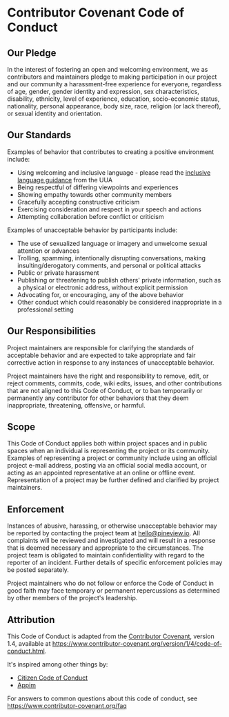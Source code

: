 # Contributor Covenant Code of Conduct

## Our Pledge

In the interest of fostering an open and welcoming environment, we as contributors and maintainers pledge to making participation in our project and our community a harassment-free experience for everyone, regardless of age, gender, gender identity and expression, sex characteristics, disability, ethnicity, level of experience, education, socio-economic status, nationality, personal appearance, body size, race, religion (or lack thereof), or sexual identity and orientation.

## Our Standards

Examples of behavior that contributes to creating a positive environment include:

* Using welcoming and inclusive language - please read the [inclusive language guidance](https://www.uua.org/lgbtq/welcoming/ways/200008.shtml) from the UUA
* Being respectful of differing viewpoints and experiences
* Showing empathy towards other community members
* Gracefully accepting constructive criticism
* Exercising consideration and respect in your speech and actions
* Attempting collaboration before conflict or criticism

Examples of unacceptable behavior by participants include:

* The use of sexualized language or imagery and unwelcome sexual attention or advances
* Trolling, spamming, intentionally disrupting conversations, making insulting/derogatory comments, and personal or political attacks
* Public or private harassment
* Publishing or threatening to publish others' private information, such as a physical or electronic address, without explicit permission
* Advocating for, or encouraging, any of the above behavior
* Other conduct which could reasonably be considered inappropriate in a professional setting


## Our Responsibilities

Project maintainers are responsible for clarifying the standards of acceptable
behavior and are expected to take appropriate and fair corrective action in
response to any instances of unacceptable behavior.

Project maintainers have the right and responsibility to remove, edit, or reject comments, commits, code, wiki edits, issues, and other contributions that are not aligned to this Code of Conduct, or to ban temporarily or permanently any contributor for other behaviors that they deem inappropriate, threatening, offensive, or harmful.

## Scope

This Code of Conduct applies both within project spaces and in public spaces when an individual is representing the project or its community. Examples of representing a project or community include using an official project e-mail address, posting via an official social media account, or acting as an appointed representative at an online or offline event. Representation of a project may be further defined and clarified by project maintainers.

## Enforcement

Instances of abusive, harassing, or otherwise unacceptable behavior may be reported by contacting the project team at hello@pineview.io. All complaints will be reviewed and investigated and will result in a response that is deemed necessary and appropriate to the circumstances. The project team is obligated to maintain confidentiality with regard to the reporter of an incident. Further details of specific enforcement policies may be posted separately.

Project maintainers who do not follow or enforce the Code of Conduct in good faith may face temporary or permanent repercussions as determined by other members of the project's leadership.

## Attribution

This Code of Conduct is adapted from the [Contributor Covenant][homepage], version 1.4,
available at https://www.contributor-covenant.org/version/1/4/code-of-conduct.html. 

It's inspired among other things by:
- [Citizen Code of Conduct](http://citizencodeofconduct.org/)
- [Appim](https://github.com/appium/appium/blob/master/CONDUCT.md)

[homepage]: https://www.contributor-covenant.org

For answers to common questions about this code of conduct, see https://www.contributor-covenant.org/faq
